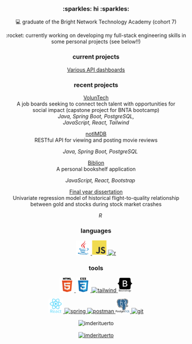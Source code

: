 <h3 align="center">:sparkles: hi :sparkles:</h3>
<p align="center"> 💻 graduate of the Bright Network Technology Academy (cohort 7)</p>
<p align="center"> :rocket: currently working on developing my full-stack engineering skills in some personal projects (see below!!)</p>

<h3 align="center">current projects</h3>
<div align="center">
<a href="https://github.com/imderituerto?tab=projects">Various API dashboards</a></ul>
</div>

<h3 align="center">recent projects</h3>

<div align="center">
<p><a href="https://github.com/nadia-dj98/capstone-project-back-end">VolunTech</a>
<br>A job boards seeking to connect tech talent with opportunities for <br>social impact (capstone project for BNTA bootcamp) <br><i>Java, Spring Boot, PostgreSQL, <br>JavaScript, React, Tailwind</i></br>
</div>

<div align="center"> 
<a href="https://github.com/imderituerto/BNTA_Backend_Project">notIMDB</a>
<br>RESTful API for viewing and posting movie reviews</br>
<ul> <i>Java, Spring Boot, PostgreSQL</i></ul>
</div>

<div align="center"> 
<a href="https://github.com/imderituerto/overREACTors_frontend_project">Biblion</a>
<br> A personal bookshelf application</br>
<ul><i>JavaScript, React, Bootstrap</i></ul>
</div>

<div align="center"> 
<a href="https://github.com/imderituerto/dissertation">Final year dissertation</a> 
<br>Univariate regression model of historical flight-to-quality relationship <br>between gold and stocks during stock market crashes</br>
<ul><i>R</i></ul>
</div>

<h3 align="center">languages</h3>
<p align="center"> 
<a href="https://www.java.com" target="_blank" rel="noreferrer"> <img src="https://raw.githubusercontent.com/devicons/devicon/master/icons/java/java-original.svg" alt="java" width="40" height="40"/> </a> <a href="https://developer.mozilla.org/en-US/docs/Web/JavaScript" target="_blank" rel="noreferrer"> <img src="https://raw.githubusercontent.com/devicons/devicon/master/icons/javascript/javascript-original.svg" alt="javascript" width="40" height="40"/>  </a> <a href="https://www.r-project.org/" target="_blank" rel="noreferrer"> <img src="https://www.r-project.org/Rlogo.png" alt="r" width="40" height="40"/> </a> 
</p>

<h3 align="center">tools</h3>
<p align="center"> 
<a href="https://www.w3.org/html/" target="_blank" rel="noreferrer"> <img src="https://raw.githubusercontent.com/devicons/devicon/master/icons/html5/html5-original-wordmark.svg" alt="html5" width="40" height="40"/> </a> <a href="https://www.w3schools.com/css/" target="_blank" rel="noreferrer"> <img src="https://raw.githubusercontent.com/devicons/devicon/master/icons/css3/css3-original-wordmark.svg" alt="css3" width="40" height="40"/> </a> <a href="https://tailwindcss.com/" target="_blank" rel="noreferrer"> <img src="https://www.vectorlogo.zone/logos/tailwindcss/tailwindcss-icon.svg" alt="tailwind" width="40" height="40"/> </a> <a href="https://getbootstrap.com" target="_blank" rel="noreferrer"> <img src="https://raw.githubusercontent.com/devicons/devicon/master/icons/bootstrap/bootstrap-plain-wordmark.svg" alt="bootstrap" width="40" height="40"/> </a> 
<p align="center"> 
<a href="https://reactjs.org/" target="_blank" rel="noreferrer"> <img src="https://raw.githubusercontent.com/devicons/devicon/master/icons/react/react-original-wordmark.svg" alt="react" width="40" height="40"/> </a> <a href="https://spring.io/" target="_blank" rel="noreferrer"> <img src="https://www.vectorlogo.zone/logos/springio/springio-icon.svg" alt="spring" width="40" height="40"/> </a> <a href="https://postman.com" target="_blank" rel="noreferrer"> <img src="https://www.vectorlogo.zone/logos/getpostman/getpostman-icon.svg" alt="postman" width="40" height="40"/> </a> <a href="https://www.postgresql.org" target="_blank" rel="noreferrer"> <img src="https://raw.githubusercontent.com/devicons/devicon/master/icons/postgresql/postgresql-original-wordmark.svg" alt="postgresql" width="40" height="40"/> </a> <a href="https://git-scm.com/" target="_blank" rel="noreferrer"> <img src="https://www.vectorlogo.zone/logos/git-scm/git-scm-icon.svg" alt="git" width="40" height="40"/> </a> 

<p align="center"><img align="center" src="https://github-readme-streak-stats.herokuapp.com/?user=imderituerto&" alt="imderituerto" /></p>

<p align="center">
<a href="https://linkedin.com/in/imderituerto" target="blank"><img align="center" src="https://raw.githubusercontent.com/rahuldkjain/github-profile-readme-generator/master/src/images/icons/Social/linked-in-alt.svg" alt="imderituerto" height="30" width="40" /></a>
</p>
